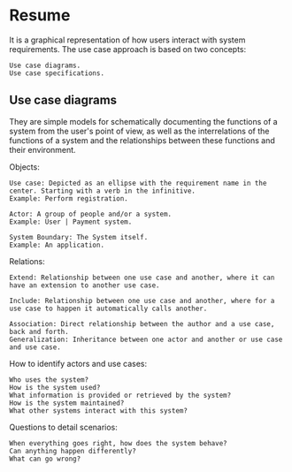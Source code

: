 # Resume
It is a graphical representation of how users interact with system requirements.
The use case approach is based on two concepts:

	Use case diagrams.
	Use case specifications.

## Use case diagrams
They are simple models for schematically documenting the functions of a system from the user's point of view, as well as the interrelations of the functions of a system and the relationships between these functions and their environment.

Objects:

	Use case: Depicted as an ellipse with the requirement name in the center. Starting with a verb in the infinitive.
	Example: Perform registration.
	
	Actor: A group of people and/or a system.
	Example: User | Payment system.
	
	System Boundary: The System itself.
	Example: An application.


Relations:

	Extend: Relationship between one use case and another, where it can have an extension to another use case.
	
	Include: Relationship between one use case and another, where for a use case to happen it automatically calls another.
	
	Association: Direct relationship between the author and a use case, back and forth.
	Generalization: Inheritance between one actor and another or use case and use case.


How to identify actors and use cases:

	Who uses the system?
	How is the system used?
	What information is provided or retrieved by the system?
	How is the system maintained?
	What other systems interact with this system?


Questions to detail scenarios:

	When everything goes right, how does the system behave?
	Can anything happen differently?
	What can go wrong?